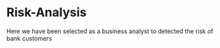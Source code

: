 # Risk-Analysis
Here we have been selected as a business analyst to detected the risk of bank customers
